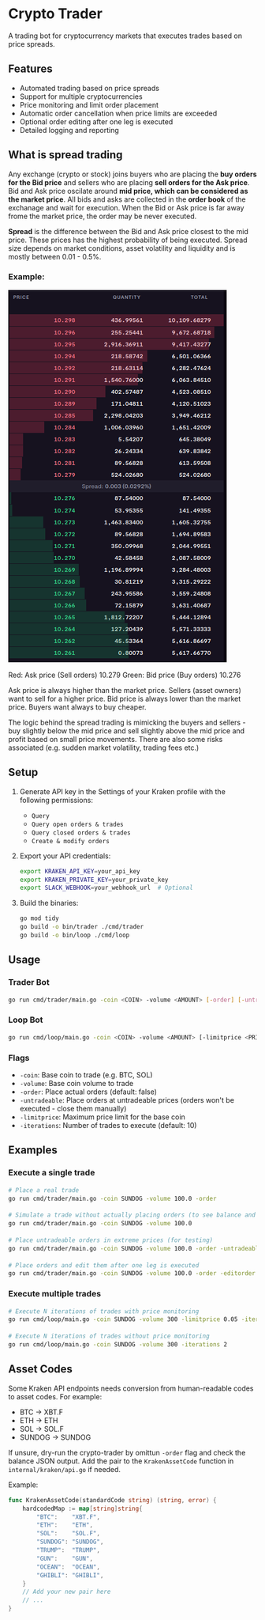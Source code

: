 # Crypto Trader

A trading bot for cryptocurrency markets that executes trades based on price spreads.

## Features

- Automated trading based on price spreads
- Support for multiple cryptocurrencies
- Price monitoring and limit order placement
- Automatic order cancellation when price limits are exceeded
- Optional order editing after one leg is executed
- Detailed logging and reporting

## What is spread trading
Any exchange (crypto or stock) joins buyers who are placing the **buy orders for the Bid price** and sellers who are placing **sell orders for the Ask price**. Bid and Ask price oscilate around **mid price, which can be considered as the market price**. All bids and asks are collected in the **order book** of the exchanage and wait for execution. When the Bid or Ask price is far away frome the market price, the order may be never executed.

**Spread** is the difference between the Bid and Ask price closest to the mid price. These prices has the highest probability of being executed. Spread size depends on market conditions, asset volatility and liquidity and is mostly between 0.01 - 0.5%.

### Example:
![Spread](readme/spread.png)

Red: Ask price (Sell orders) 10.279
Green: Bid price (Buy orders) 10.276

Ask price is always higher than the market price. Sellers (asset owners) want to sell for a higher price.
Bid price is always lower than the market price. Buyers want always to buy cheaper.

The logic behind the spread trading is mimicking the buyers and sellers - buy slightly below the mid price and sell slightly above the mid price and profit based on small price movements.
There are also some risks associated (e.g. sudden market volatility, trading fees etc.)

## Setup

1. Generate API key in the Settings of your Kraken profile with the following permissions:
   - `Query`
   - `Query open orders & trades`
   - `Query closed orders & trades`
   - `Create & modify orders`

2. Export your API credentials:
   ```bash
   export KRAKEN_API_KEY=your_api_key
   export KRAKEN_PRIVATE_KEY=your_private_key
   export SLACK_WEBHOOK=your_webhook_url  # Optional
   ```

3. Build the binaries:
   ```bash
   go mod tidy
   go build -o bin/trader ./cmd/trader
   go build -o bin/loop ./cmd/loop
   ```

## Usage

### Trader Bot
```bash
go run cmd/trader/main.go -coin <COIN> -volume <AMOUNT> [-order] [-untradeable] [-editorder]
```

### Loop Bot
```bash
go run cmd/loop/main.go -coin <COIN> -volume <AMOUNT> [-limitprice <PRICE>] [-iterations <NUMBER>]
```

### Flags
- `-coin`: Base coin to trade (e.g. BTC, SOL)
- `-volume`: Base coin volume to trade
- `-order`: Place actual orders (default: false)
- `-untradeable`: Place orders at untradeable prices (orders won't be executed - close them manually)
- `-limitprice`: Maximum price limit for the base coin
- `-iterations`: Number of trades to execute (default: 10)

## Examples

### Execute a single trade
```bash
# Place a real trade
go run cmd/trader/main.go -coin SUNDOG -volume 100.0 -order

# Simulate a trade without actually placing orders (to see balance and asset codes)
go run cmd/trader/main.go -coin SUNDOG -volume 100.0

# Place untradeable orders in extreme prices (for testing)
go run cmd/trader/main.go -coin SUNDOG -volume 100.0 -order -untradeable

# Place orders and edit them after one leg is executed
go run cmd/trader/main.go -coin SUNDOG -volume 100.0 -order -editorder
```

### Execute multiple trades
```bash
# Execute N iterations of trades with price monitoring
go run cmd/loop/main.go -coin SUNDOG -volume 300 -limitprice 0.05 -iterations 2

# Execute N iterations of trades without price monitoring
go run cmd/loop/main.go -coin SUNDOG -volume 300 -iterations 2
```

## Asset Codes
Some Kraken API endpoints needs conversion from human-readable codes to asset codes. For example:
- BTC → XBT.F
- ETH → ETH
- SOL → SOL.F
- SUNDOG → SUNDOG

If unsure, dry-run the crypto-trader by omittun `-order` flag and check the balance JSON output.
Add the pair to the `KrakenAssetCode` function in `internal/kraken/api.go` if needed.

Example:
```go
func KrakenAssetCode(standardCode string) (string, error) {
    hardcodedMap := map[string]string{
        "BTC":    "XBT.F",
        "ETH":    "ETH",
        "SOL":    "SOL.F",
        "SUNDOG": "SUNDOG",
        "TRUMP":  "TRUMP",
        "GUN":    "GUN",
        "OCEAN":  "OCEAN",
        "GHIBLI": "GHIBLI",
    }
    // Add your new pair here
    // ...
}
```
